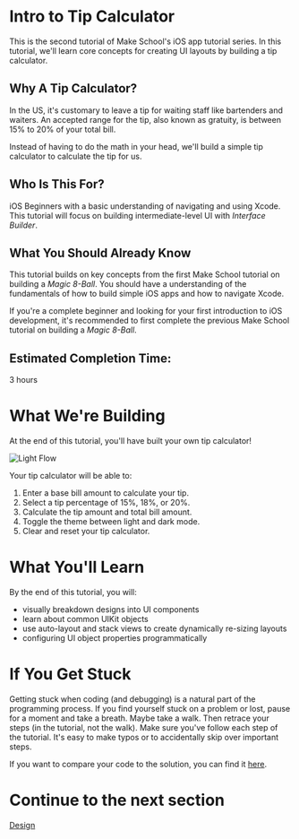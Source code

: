 # Intro to Tip Calculator

This is the second tutorial of Make School's iOS app tutorial series. In this tutorial, we'll learn core concepts for creating UI layouts by building a tip calculator.

## Why A Tip Calculator?

In the US, it's customary to leave a tip for waiting staff like bartenders and waiters. An accepted range for the tip, also known as gratuity, is between 15% to 20% of your total bill.

Instead of having to do the math in your head, we'll build a simple tip calculator to calculate the tip for us.

## Who Is This For?

iOS Beginners with a basic understanding of navigating and using Xcode. This tutorial will focus on building intermediate-level UI with _Interface Builder_.

## What You Should Already Know

This tutorial builds on key concepts from the first Make School tutorial on building a _Magic 8-Ball_. You should have a understanding of the fundamentals of how to build simple iOS apps and how to navigate Xcode.

If you're a complete beginner and looking for your first introduction to iOS development, it's recommended to first complete the previous Make School tutorial on building a _Magic 8-Ball_.

## Estimated Completion Time:

3 hours

# What We're Building

At the end of this tutorial, you'll have built your own tip calculator!

![Light Flow](assets/light_flow.png)

Your tip calculator will be able to:

1. Enter a base bill amount to calculate your tip.
2. Select a tip percentage of 15%, 18%, or 20%.
3. Calculate the tip amount and total bill amount.
4. Toggle the theme between light and dark mode.
5. Clear and reset your tip calculator.

# What You'll Learn

By the end of this tutorial, you will:

- visually breakdown designs into UI components
- learn about common UIKit objects
- use auto-layout and stack views to create dynamically re-sizing layouts
- configuring UI object properties programmatically

# If You Get Stuck

Getting stuck when coding (and debugging) is a natural part of the programming process. If you find yourself stuck on a problem or lost, pause for a moment and take a breath. Maybe take a walk. Then retrace your steps (in the tutorial, not the walk). Make sure you've follow each step of the tutorial. It's easy to make typos or to accidentally skip over important steps.

If you want to compare your code to the solution, you can find it [here](https://github.com/ellojess/Tip-Calculator).

# Continue to the next section

[Design](../P1-Design-Breakdown)
